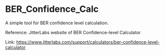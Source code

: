# BER_Confidence_Calc

A simple tool for BER confidence level calculation.

Reference: 
JitterLabs website of BER Confidence-level Calculator

Link:
https://www.jitterlabs.com/support/calculators/ber-confidence-level-calculator
